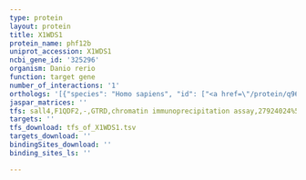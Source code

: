 ```yaml
---
type: protein
layout: protein
title: X1WDS1
protein_name: phf12b
uniprot_accession: X1WDS1
ncbi_gene_id: '325296'
organism: Danio rerio
function: target gene
number_of_interactions: '1'
orthologs: '[{"species": "Homo sapiens", "id": ["<a href=\"/protein/q96qt6\">Q96QT6</a>"]}, {"species": "Mus musculus", "id": ["<a href=\"/protein/q5spl2\">Q5SPL2</a>"]}, {"species": "Rattus norvegicus", "id": ["<a href=\"/protein/f1lm99\">F1LM99</a>"]}, {"species": "Drosophila melanogaster", "id": ["<a href=\"/protein/q9w410\">Q9W410</a>"]}]'
jaspar_matrices: ''
tfs: sall4,F1QDF2,-,GTRD,chromatin immunoprecipitation assay,27924024%5Buid%5D,No
targets: ''
tfs_download: tfs_of_X1WDS1.tsv
targets_download: ''
bindingSites_download: ''
binding_sites_ls: ''

---
```

